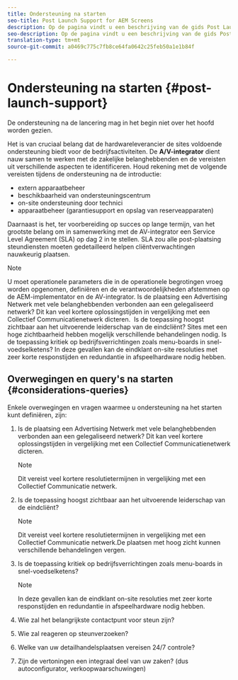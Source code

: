 ```yaml
---
title: Ondersteuning na starten
seo-title: Post Launch Support for AEM Screens
description: Op de pagina vindt u een beschrijving van de gids Post Launch Support for AEM Screens Best Practices
seo-description: Op de pagina vindt u een beschrijving van de gids Post Launch Support for AEM Screens Best Practices
translation-type: tm+mt
source-git-commit: a0469c775c7fb8ce64fa0642c25feb50a1e1b84f

---
```



# Ondersteuning na starten {#post-launch-support}


De ondersteuning na de lancering mag in het begin niet over het hoofd worden gezien.

Het is van cruciaal belang dat de hardwareleverancier de sites voldoende ondersteuning biedt voor de bedrijfsactiviteiten. De **A/V-integrator** dient nauw samen te werken met de zakelijke belanghebbenden en de vereisten uit verschillende aspecten te identificeren.
Houd rekening met de volgende vereisten tijdens de ondersteuning na de introductie:

* extern apparaatbeheer
* beschikbaarheid van ondersteuningscentrum
* on-site ondersteuning door technici
* apparaatbeheer (garantiesupport en opslag van reserveapparaten)

Daarnaast is het, ter voorbereiding op succes op lange termijn, van het grootste belang om in samenwerking met de AV-integrator een Service Level Agreement (SLA) op dag 2 in te stellen. SLA zou alle post-plaatsing steundiensten moeten gedetailleerd helpen cliëntverwachtingen nauwkeurig plaatsen.

>[!NOTE]
>
> U moet operationele parameters die in de operationele begrotingen vroeg worden opgenomen, definiëren en de verantwoordelijkheden afstemmen op de AEM-implementator en de AV-integrator.
Is de plaatsing een Advertising Netwerk met vele belanghebbenden verbonden aan een gelegaliseerd netwerk? Dit kan veel kortere oplossingstijden in vergelijking met een Collectief Communicatienetwerk dicteren. 
Is de toepassing hoogst zichtbaar aan het uitvoerende leiderschap van de eindcliënt? Sites met een hoge zichtbaarheid hebben mogelijk verschillende behandelingen nodig.
Is de toepassing kritiek op bedrijfsverrichtingen zoals menu-boards in snel-voedselketens? In deze gevallen kan de eindklant on-site resoluties met zeer korte responstijden en redundantie in afspeelhardware nodig hebben.

## Overwegingen en query&#39;s na starten {#considerations-queries}

Enkele overwegingen en vragen waarmee u ondersteuning na het starten kunt definiëren, zijn:

1. Is de plaatsing een Advertising Netwerk met vele belanghebbenden verbonden aan een gelegaliseerd netwerk? Dit kan veel kortere oplossingstijden in vergelijking met een Collectief Communicatienetwerk dicteren.
 
   >[!NOTE]
   >
   > Dit vereist veel kortere resolutietermijnen in vergelijking met een Collectief Communicatie netwerk.

1. Is de toepassing hoogst zichtbaar aan het uitvoerende leiderschap van de eindcliënt?

   >[!NOTE]
   >
   > Dit vereist veel kortere resolutietermijnen in vergelijking met een Collectief Communicatie netwerk.De plaatsen met hoog zicht kunnen verschillende behandelingen vergen.

1. Is de toepassing kritiek op bedrijfsverrichtingen zoals menu-boards in snel-voedselketens?

   >[!NOTE]
   >
   > In deze gevallen kan de eindklant on-site resoluties met zeer korte responstijden en redundantie in afspeelhardware nodig hebben.

1. Wie zal het belangrijkste contactpunt voor steun zijn?

1. Wie zal reageren op steunverzoeken?

1. Welke van uw detailhandelsplaatsen vereisen 24/7 controle?

1. Zijn de vertoningen een integraal deel van uw zaken? (dus autoconfigurator, verkoopwaarschuwingen)

